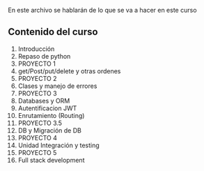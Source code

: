 En este archivo se hablarán de lo que se va a hacer en este curso

## Contenido del curso
1. Introducción
2. Repaso de python
3. PROYECTO 1
4. get/Post/put/delete y otras ordenes
5. PROYECTO 2
6. Clases y manejo de errores
7. PROYECTO 3
8. Databases y ORM
9. Autentificacion JWT
10. Enrutamiento (Routing)
11. PROYECTO 3.5
12. DB y Migración de DB
13. PROYECTO 4
14. Unidad Integración y testing
15. PROYECTO 5
16. Full stack development
